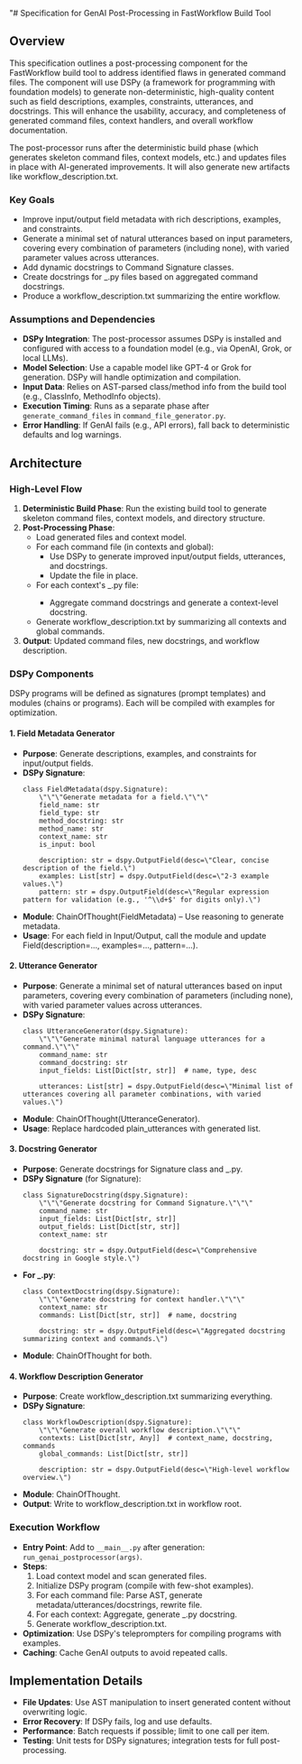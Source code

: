 "# Specification for GenAI Post-Processing in FastWorkflow Build Tool

## Overview

This specification outlines a post-processing component for the FastWorkflow build tool to address identified flaws in generated command files. The component will use DSPy (a framework for programming with foundation models) to generate non-deterministic, high-quality content such as field descriptions, examples, constraints, utterances, and docstrings. This will enhance the usability, accuracy, and completeness of generated command files, context handlers, and overall workflow documentation.

The post-processor runs after the deterministic build phase (which generates skeleton command files, context models, etc.) and updates files in place with AI-generated improvements. It will also generate new artifacts like workflow_description.txt.

### Key Goals
- Improve input/output field metadata with rich descriptions, examples, and constraints.
- Generate a minimal set of natural utterances based on input parameters, covering every combination of parameters (including none), with varied parameter values across utterances.
- Add dynamic docstrings to Command Signature classes.
- Create docstrings for _<Context>.py files based on aggregated command docstrings.
- Produce a workflow_description.txt summarizing the entire workflow.

### Assumptions and Dependencies
- **DSPy Integration**: The post-processor assumes DSPy is installed and configured with access to a foundation model (e.g., via OpenAI, Grok, or local LLMs).
- **Model Selection**: Use a capable model like GPT-4 or Grok for generation. DSPy will handle optimization and compilation.
- **Input Data**: Relies on AST-parsed class/method info from the build tool (e.g., ClassInfo, MethodInfo objects).
- **Execution Timing**: Runs as a separate phase after `generate_command_files` in `command_file_generator.py`.
- **Error Handling**: If GenAI fails (e.g., API errors), fall back to deterministic defaults and log warnings.

## Architecture

### High-Level Flow
1. **Deterministic Build Phase**: Run the existing build tool to generate skeleton command files, context models, and directory structure.
2. **Post-Processing Phase**:
   - Load generated files and context model.
   - For each command file (in contexts and global):
     - Use DSPy to generate improved input/output fields, utterances, and docstrings.
     - Update the file in place.
   - For each context's _<Context>.py file:
     - Aggregate command docstrings and generate a context-level docstring.
   - Generate workflow_description.txt by summarizing all contexts and global commands.
3. **Output**: Updated command files, new docstrings, and workflow description.

### DSPy Components
DSPy programs will be defined as signatures (prompt templates) and modules (chains or programs). Each will be compiled with examples for optimization.

#### 1. Field Metadata Generator
- **Purpose**: Generate descriptions, examples, and constraints for input/output fields.
- **DSPy Signature**:
  ```
  class FieldMetadata(dspy.Signature):
      \"\"\"Generate metadata for a field.\"\"\"
      field_name: str
      field_type: str
      method_docstring: str
      method_name: str
      context_name: str
      is_input: bool

      description: str = dspy.OutputField(desc=\"Clear, concise description of the field.\")
      examples: List[str] = dspy.OutputField(desc=\"2-3 example values.\")
      pattern: str = dspy.OutputField(desc=\"Regular expression pattern for validation (e.g., '^\\d+$' for digits only).\")
  ```
- **Module**: ChainOfThought(FieldMetadata) – Use reasoning to generate metadata.
- **Usage**: For each field in Input/Output, call the module and update Field(description=..., examples=..., pattern=...).

#### 2. Utterance Generator
- **Purpose**: Generate a minimal set of natural utterances based on input parameters, covering every combination of parameters (including none), with varied parameter values across utterances.
- **DSPy Signature**:
  ```
  class UtteranceGenerator(dspy.Signature):
      \"\"\"Generate minimal natural language utterances for a command.\"\"\"
      command_name: str
      command_docstring: str
      input_fields: List[Dict[str, str]]  # name, type, desc

      utterances: List[str] = dspy.OutputField(desc=\"Minimal list of utterances covering all parameter combinations, with varied values.\")
  ```
- **Module**: ChainOfThought(UtteranceGenerator).
- **Usage**: Replace hardcoded plain_utterances with generated list.

#### 3. Docstring Generator
- **Purpose**: Generate docstrings for Signature class and _<Context>.py.
- **DSPy Signature** (for Signature):
  ```
  class SignatureDocstring(dspy.Signature):
      \"\"\"Generate docstring for Command Signature.\"\"\"
      command_name: str
      input_fields: List[Dict[str, str]]
      output_fields: List[Dict[str, str]]
      context_name: str

      docstring: str = dspy.OutputField(desc=\"Comprehensive docstring in Google style.\")
  ```
- **For _<Context>.py**:
  ```
  class ContextDocstring(dspy.Signature):
      \"\"\"Generate docstring for context handler.\"\"\"
      context_name: str
      commands: List[Dict[str, str]]  # name, docstring

      docstring: str = dspy.OutputField(desc=\"Aggregated docstring summarizing context and commands.\")
  ```
- **Module**: ChainOfThought for both.

#### 4. Workflow Description Generator
- **Purpose**: Create workflow_description.txt summarizing everything.
- **DSPy Signature**:
  ```
  class WorkflowDescription(dspy.Signature):
      \"\"\"Generate overall workflow description.\"\"\"
      contexts: List[Dict[str, Any]]  # context_name, docstring, commands
      global_commands: List[Dict[str, str]]

      description: str = dspy.OutputField(desc=\"High-level workflow overview.\")
  ```
- **Module**: ChainOfThought.
- **Output**: Write to workflow_description.txt in workflow root.

### Execution Workflow
- **Entry Point**: Add to `__main__.py` after generation: `run_genai_postprocessor(args)`.
- **Steps**:
  1. Load context model and scan generated files.
  2. Initialize DSPy program (compile with few-shot examples).
  3. For each command file: Parse AST, generate metadata/utterances/docstrings, rewrite file.
  4. For each context: Aggregate, generate _<Context>.py docstring.
  5. Generate workflow_description.txt.
- **Optimization**: Use DSPy's teleprompters for compiling programs with examples.
- **Caching**: Cache GenAI outputs to avoid repeated calls.

## Implementation Details
- **File Updates**: Use AST manipulation to insert generated content without overwriting logic.
- **Error Recovery**: If DSPy fails, log and use defaults.
- **Performance**: Batch requests if possible; limit to one call per item.
- **Testing**: Unit tests for DSPy signatures; integration tests for full post-processing. 